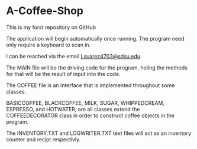 # A-Coffee-Shop

This is my forst repository on GitHub

The application will begin automatically once running. The program need only require a keyboard to scan in.

I can be reached via the email Lsuarez4703@sdsu.edu.

The MAIN file will be the driving code for the program, holing the methods for that will be the result of input into the code.

The COFFEE file is an interface that is implemented throughout some classes.

BASICCOFFEE, BLACKCOFFEE, MILK, SUGAR, WHIPPEDCREAM, ESPRESSO, and HOTWATER, are all classes extend the COFFEEDECORATOR class in order to construct coffee 
objects in the program. 

The INVENTORY.TXT and LOGWRITER.TXT text files will act as an inventory counter and recipt respectivly.  
